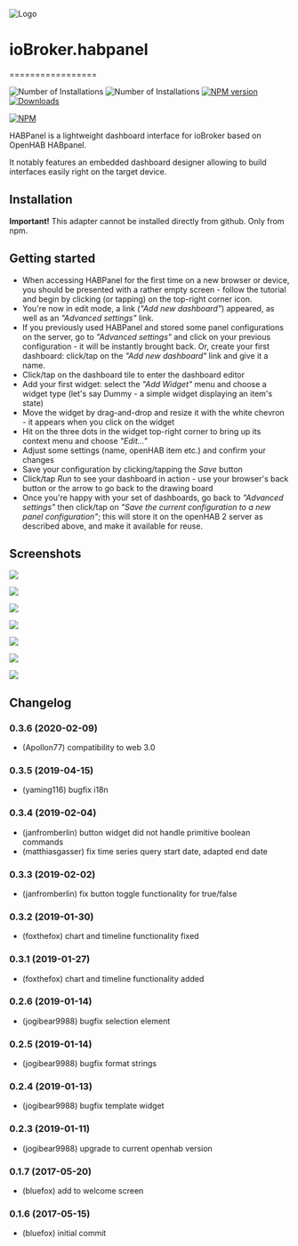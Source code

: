 ![Logo](admin/habpanel.png)
# ioBroker.habpanel
=================

![Number of Installations](http://iobroker.live/badges/habpanel-installed.svg) ![Number of Installations](http://iobroker.live/badges/habpanel-stable.svg) [![NPM version](http://img.shields.io/npm/v/iobroker.habpanel.svg)](https://www.npmjs.com/package/iobroker.habpanel)
[![Downloads](https://img.shields.io/npm/dm/iobroker.habpanel.svg)](https://www.npmjs.com/package/iobroker.habpanel)

[![NPM](https://nodei.co/npm/iobroker.habpanel.png?downloads=true)](https://nodei.co/npm/iobroker.habpanel/)

HABPanel is a lightweight dashboard interface for ioBroker based on OpenHAB HABpanel.

It notably features an embedded dashboard designer allowing to build interfaces easily right on the target device.

## Installation
**Important!**
This adapter cannot be installed directly from github. Only from npm.

## Getting started

- When accessing HABPanel for the first time on a new browser or device, you should be presented with a rather empty screen - follow the tutorial and begin by clicking (or tapping) on the top-right corner icon.
- You're now in edit mode, a link (_"Add new dashboard"_) appeared, as well as an _"Advanced settings"_ link.
- If you previously used HABPanel and stored some panel configurations on the server, go to _"Advanced settings"_ and click on your previous configuration - it will be instantly brought back. Or, create your first dashboard: click/tap on the _"Add new dashboard"_ link and give it a name.
- Click/tap on the dashboard tile to enter the dashboard editor
- Add your first widget: select the _"Add Widget"_ menu and choose a widget type (let's say Dummy - a simple widget displaying an item's state)
- Move the widget by drag-and-drop and resize it with the white chevron - it appears when you click on the widget
- Hit on the three dots in the widget top-right corner to bring up its context menu and choose _"Edit..."_
- Adjust some settings (name, openHAB item etc.) and confirm your changes
- Save your configuration by clicking/tapping the _Save_ button
- Click/tap _Run_ to see your dashboard in action - use your browser's back button or the arrow to go back to the drawing board
- Once you're happy with your set of dashboards, go back to _"Advanced settings"_ then click/tap on _"Save the current configuration to a new panel configuration"_; this will store it on the openHAB 2 server as described above, and make it available for reuse.

## Screenshots

![](doc/images/habpanel_screenshot0.png)

![](doc/images/habpanel_screenshot1.png)

![](doc/images/habpanel_screenshot2.png)

![](doc/images/habpanel_screenshot3.png)

![](doc/images/habpanel_screenshot4.png)

![](doc/images/habpanel_screenshot5.png)

![](doc/images/habpanel_screenshot6.png)


## Changelog

### 0.3.6 (2020-02-09)
* (Apollon77) compatibility to web 3.0

### 0.3.5 (2019-04-15)
* (yaming116) bugfix i18n

### 0.3.4 (2019-02-04)
* (janfromberlin) button widget did not handle primitive boolean commands
* (matthiasgasser) fix time series query start date, adapted end date

### 0.3.3 (2019-02-02)
* (janfromberlin) fix button toggle functionality for true/false

### 0.3.2 (2019-01-30)
* (foxthefox) chart and timeline functionality fixed

### 0.3.1 (2019-01-27)
* (foxthefox) chart and timeline functionality added

### 0.2.6 (2019-01-14)
* (jogibear9988) bugfix selection element

### 0.2.5 (2019-01-14)
* (jogibear9988) bugfix format strings

### 0.2.4 (2019-01-13)
* (jogibear9988) bugfix template widget

### 0.2.3 (2019-01-11)
* (jogibear9988) upgrade to current openhab version

### 0.1.7 (2017-05-20)
* (bluefox) add to welcome screen

### 0.1.6 (2017-05-15)
* (bluefox) initial commit
